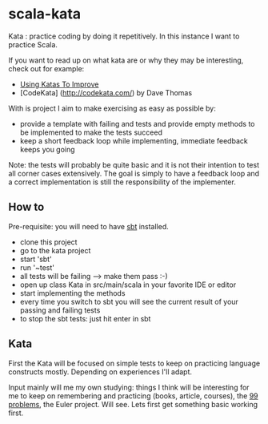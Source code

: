 scala-kata
==========

Kata : practice coding by doing it repetitively. In this instance I want to practice Scala.


If you want to read up on what kata are or why they may be interesting, check out for example:
  * [Using Katas To Improve](http://blog.8thlight.com/chong-kim/2013/09/26/using-katas-to-improve.html)
  * [CodeKata] (http://codekata.com/) by Dave Thomas

With is project I aim to make exercising as easy as possible by:
  * provide a template with failing and tests and provide empty methods to be implemented to make the tests succeed
  * keep a short feedback loop while implementing, immediate feedback keeps you going

Note: the tests will probably be quite basic and it is not their intention to test all corner cases extensively. The goal is simply to have a feedback loop and a correct implementation is still the responsibility of  the implementer.

How to
------
Pre-requisite: you will need to have [sbt](http://www.scala-sbt.org/) installed.

  * clone this project
  * go to the kata project
  * start 'sbt'
  * run '~test'
  * all tests will be failing --> make them pass :-)
  * open up class Kata in src/main/scala in your favorite IDE or editor
  * start implementing the methods
  * every time you switch to sbt you will see the current result of your passing and failing tests
  * to stop the sbt tests: just hit enter in sbt

Kata
-----------

First the Kata will be focused on simple tests to keep on practicing language constructs mostly. Depending on experiences I'll adapt.

Input mainly will me my own studying: things I think will be interesting for me to keep on remembering and practicing (books, article, courses), the [99 problems](http://aperiodic.net/phil/scala/s-99/), the Euler project.
Will see. Lets first get something basic working first.

